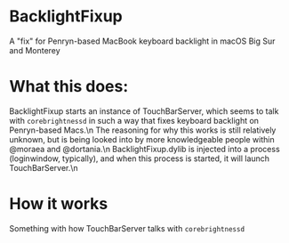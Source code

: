 # BacklightFixup
A "fix" for Penryn-based MacBook keyboard backlight in macOS Big Sur and Monterey


# What this does:
BacklightFixup starts an instance of TouchBarServer, which seems to talk with `corebrightnessd` in such a way that fixes keyboard backlight on Penryn-based Macs.\n
The reasoning for why this works is still relatively unknown, but is being looked into by more knowledgeable people within @moraea and @dortania.\n
BacklightFixup.dylib is injected into a process (loginwindow, typically), and when this process is started, it will launch TouchBarServer.\n

# How it works
Something with how TouchBarServer talks with `corebrightnessd`

